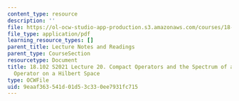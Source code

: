 ```yaml
---
content_type: resource
description: ''
file: https://ol-ocw-studio-app-production.s3.amazonaws.com/courses/18-102-introduction-to-functional-analysis-spring-2021/9eaaf363541d01d53c330ee7931fc715_MIT18_102s21_lec20.pdf
file_type: application/pdf
learning_resource_types: []
parent_title: Lecture Notes and Readings
parent_type: CourseSection
resourcetype: Document
title: 18.102 S2021 Lecture 20. Compact Operators and the Spectrum of a Bounded Linear
  Operator on a Hilbert Space
type: OCWFile
uid: 9eaaf363-541d-01d5-3c33-0ee7931fc715
---
```

